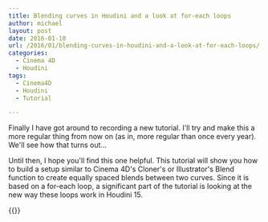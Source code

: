 ```yaml
---
title: Blending curves in Houdini and a look at for-each loops
author: michael
layout: post
date: 2016-01-10
url: /2016/01/blending-curves-in-houdini-and-a-look-at-for-each-loops/
categories:
  - Cinema 4D
  - Houdini
tags:
  - Cinema4D
  - Houdini
  - Tutorial

---
```

Finally I have got around to recording a new tutorial. I'll try and make this a more regular
thing from now on (as in, more regular than once every year). We'll see how that turns out...

Until then, I hope you'll find this one helpful. This tutorial will show you how to build a 
setup similar to Cinema 4D's Cloner's or Illustrator's Blend function to create equally spaced
blends between two curves. Since it is based on a for-each loop, a significant part of the
tutorial is looking at the new way these loops work in Houdini 15.

{{<youtube nN_-uF9VFPs>}}  

